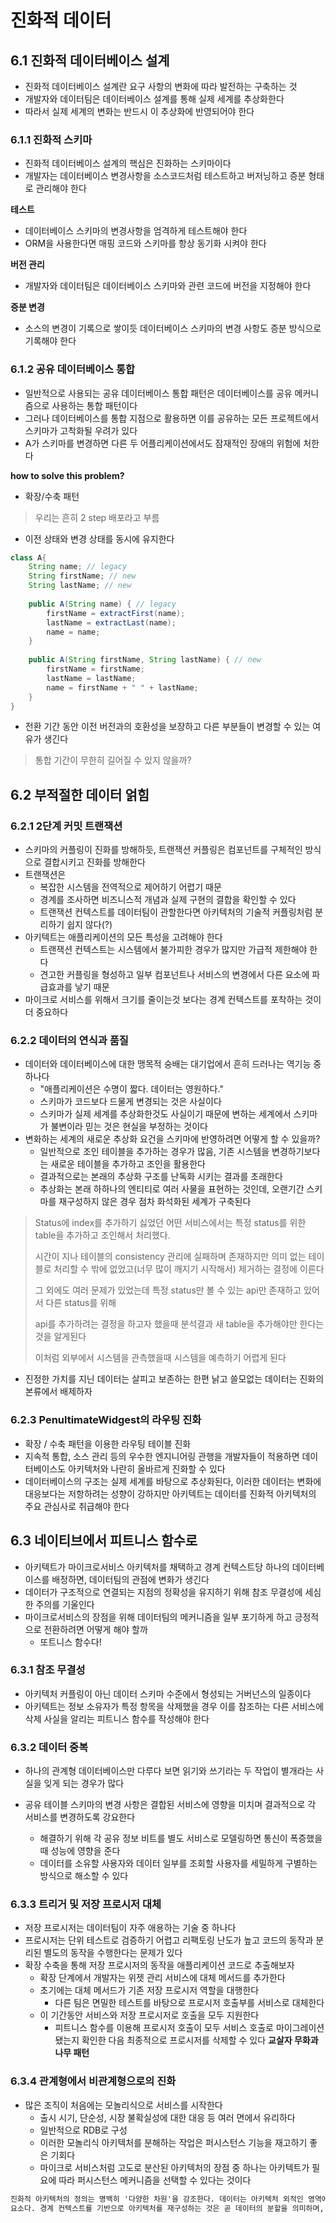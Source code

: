 # 진화적 데이터
## 6.1 진화적 데이터베이스 설계
* 진화적 데이터베이스 설계란 요구 사항의 변화에 따라 발전하는 구축하는 것
* 개발자와 데이터팀은 데이터베이스 설계를 통해 실제 세계를 추상화한다
* 따라서 실제 세계의 변화는 반드시 이 추상화에 반영되어야 한다

### 6.1.1 진화적 스키마
* 진화적 데이터베이스 설계의 핵심은 진화하는 스키마이다
* 개발자는 데이터베이스 변경사항을 소스코드처럼 테스트하고 버저닝하고 증분 형태로 관리해야 한다

**테스트**
* 데이터베이스 스키마의 변경사항을 엄격하게 테스트해야 한다
* ORM을 사용한다면 매핑 코드와 스키마를 항상 동기화 시켜야 한다

**버전 관리**
* 개발자와 데이터팀은 데이터베이스 스키마와 관련 코드에 버전을 지정해야 한다

**증분 변경**
* 소스의 변경이 기록으로 쌓이듯 데이터베이스 스키마의 변경 사항도 증분 방식으로 기록해야 한다

### 6.1.2 공유 데이터베이스 통합
* 일반적으로 사용되는 공유 데이터베이스 통합 패턴은 데이터베이스를 공유 메커니즘으로 사용하는 통합 패턴이다
* 그러나 데이터베이스를 통합 지점으로 활용하면 이를 공유하는 모든 프로젝트에서 스키마가 고착화될 우려가 있다
* A가 스키마를 변경하면 다른 두 어플리케이션에서도 잠재적인 장애의 위험에 처한다

**how to solve this problem?**
* 확장/수축 패턴
> 우리는 흔히 2 step 배포라고 부름

* 이전 상태와 변경 상태를 동시에 유지한다
```JAVA
class A{
    String name; // legacy
    String firstName; // new
    String lastName; // new
  
    public A(String name) { // legacy
        firstName = extractFirst(name);
        lastName = extractLast(name);
        name = name;
    }
    
    public A(String firstName, String lastName) { // new
        firstName = firstName;
        lastName = lastName;
        name = firstName + " " + lastName;
    }
}
```
* 전환 기간 동안 이전 버전과의 호환성을 보장하고 다른 부분들이 변경할 수 있는 여유가 생긴다
> 통합 기간이 무한히 길어질 수 있지 않을까?

## 6.2 부적절한 데이터 얽힘
### 6.2.1 2단계 커밋 트랜잭션
* 스키마의 커플링이 진화를 방해하듯, 트랜잭션 커플링은 컴포넌트를 구체적인 방식으로 결합시키고 진화를 방해한다
* 트랜잭션은
  * 복잡한 시스템을 전역적으로 제어하기 어렵기 때문
  * 경계를 조사하면 비즈니스적 개념과 실제 구현의 결합을 확인할 수 있다
  * 트랜잭션 컨텍스트를 데이터팀이 관할한다면 아키텍처의 기술적 커플링처럼 분리하기 쉽지 않다(?)
* 아키텍트는 애플리케이션의 모든 특성을 고려해야 한다
  * 트랜잭션 컨텍스트는 시스템에서 불가피한 경우가 많지만 가급적 제한해야 한다
  * 견고한 커플링을 형성하고 일부 컴포넌트나 서비스의 변경에서 다른 요소에 파급효과를 낳기 때문
* 마이크로 서비스를 위해서 크기를 줄이는것 보다는 경계 컨텍스트를 포착하는 것이 더 중요하다

### 6.2.2 데이터의 연식과 품질
* 데이터와 데이터베이스에 대한 맹목적 숭배는 대기업에서 흔히 드러나는 역기능 중 하나다
  * "애플리케이션은 수명이 짧다. 데이터는 영원하다."
  * 스키마가 코드보다 드물게 변경되는 것은 사실이다
  * 스키마가 실제 세계를 추상화한것도 사실이기 때문에 변하는 세계에서 스키마가 불변이라 믿는 것은 현실을 부정하는 것이다
* 변화하는 세계의 새로운 추상화 요건을 스키마에 반영하려면 어떻게 할 수 있을까?
  * 일반적으로 조인 테이블을 추가하는 경우가 많음, 기존 시스템을 변경하기보다는 새로운 테이블을 추가하고 조인을 활용한다
  * 결과적으로는 본래의 추상화 구조를 난독화 시키는 결과를 초래한다
  * 추상화는 본래 하하나의 엔티티로 여러 사물을 표현하는 것인데, 오랜기간 스키마를 재구성하지 않은 경우 점차 화석화된 세계가 구축된다

> Status에 index를 추가하기 싫었던 어떤 서비스에서는 특정 status를 위한 table을 추가하고 조인해서 처리했다.
> 
> 시간이 지나 테이블의 consistency 관리에 실패하며 존재하지만 의미 없는 테이블로 처리할 수 밖에 없었고(너무 많이 깨지기 시작해서) 제거하는 결정에 이른다 
> 
> 그 외에도 여러 문제가 있었는데 특정 status만 볼 수 있는 api만 존재하고 있어서 다른 status를 위해
> 
> api를 추가하려는 결정을 하고자 했을때 분석결과 새 table을 추가해야만 한다는 것을 알게된다
> 
> 이처럼 외부에서 시스템을 관측했을때 시스템을 예측하기 어렵게 된다

* 진정한 가치를 지닌 데이터는 살피고 보존하는 한편 낡고 쓸모없는 데이터는 진화의 본류에서 배제하자

### 6.2.3 PenultimateWidgest의 라우팅 진화
* 확장 / 수축 패턴을 이용한 라우팅 테이블 진화
* 지속적 통합, 소스 관리 등의 우수한 엔지니어링 관행을 개발자들이 적용하면 데이터베이스도 아키텍처와 나란히 올바르게 진화할 수 있다
* 데이터베이스의 구조는 실제 세계를 바탕으로 추상화된다, 이러한 데이터는 변화에 대응보다는 저항하려는 성향이 강하지만 
아키텍트는 데이터를 진화적 아키텍처의 주요 관심사로 취급해야 한다

## 6.3 네이티브에서 피트니스 함수로
* 아키텍트가 마이크로서비스 아키텍처를 채택하고 경계 컨텍스트당 하나의 데이터베이스를 배정하면, 데이터팀의 관점에 변화가 생긴다
* 데이터가 구조적으로 연결되는 지점의 정확성을 유지하기 위해 참조 무결성에 세심한 주의를 기울인다
* 마이크로서비스의 장점을 위해 데이터팀의 메커니즘을 일부 포기하게 하고 긍정적으로 전환하려면 어떻게 해야 할까
  * 또트니스 함수다!

### 6.3.1 참조 무결성
* 아키텍처 커플링이 아닌 데이터 스키마 수준에서 형성되는 거버넌스의 일종이다
* 아키텍트는 정보 소유자가 특정 항목을 삭제했을 경우 이를 참조하는 다른 서비스에 삭제 사실을 알리는 피트니스 함수를 작성해야 한다

### 6.3.2 데이터 중복
* 하나의 관계형 데이터베이스만 다루다 보면 읽기와 쓰기라는 두 작업이 별개라는 사실을 잊게 되는 경우가 많다

* 공유 테이블 스키마의 변경 사항은 결합된 서비스에 영향을 미치며 결과적으로 각 서비스를 변경하도록 강요한다
  * 해결하기 위해 각 공유 정보 비트를 별도 서비스로 모델링하면 통신이 폭증했을때 성능에 영향을 준다
  * 데이터를 소유할 사용자와 데이터 일부를 조회할 사용자를 세밀하게 구별하는 방식으로 해소할 수 있다

### 6.3.3 트리거 및 저장 프로시저 대체
* 저장 프로시저는 데이터팀이 자주 애용하는 기술 중 하나다
* 프로시저는 단위 테스트로 검증하기 어렵고 리팩토링 난도가 높고 코드의 동작과 분리된 별도의 동작을 수행한다는 문제가 있다
* 확장 수축을 통해 저장 프로시저의 동작을 애플리케이션 코드로 추출해보자
  * 확장 단계에서 개발자는 위젯 관리 서비스에 대체 메서드를 추가한다
  * 초기에는 대체 메서드가 기존 저장 프로시저 역할을 대행한다
    * 다른 팀은 면밀한 테스트를 바탕으로 프로시저 호출부를 서비스로 대체한다
  * 이 기간동안 서비스와 저장 프로시저로 호출을 모두 지원한다
    * 피트니스 함수를 이용해 프로시저 호출이 모두 서비스 호출로 마이그레이션됐는지 확인한 다음 최종적으로 프로시저를 삭제할 수 있다
**교살자 무화과나무 패턴**

### 6.3.4 관계형에서 비관계형으로의 진화
* 많은 조직이 처음에는 모놀리식으로 서비스를 시작한다
  * 출시 시기, 단순성, 시장 불확실성에 대한 대응 등 여러 면에서 유리하다
  * 일반적으로 RDB로 구성
  * 이러한 모놀리식 아키텍처를 분해하는 작업은 퍼시스턴스 기능을 재고하기 좋은 기회다
  * 마이크로 서비스처럼 고도로 분산된 아키텍처의 장점 중 하나는 아키텍트가 필요에 따라 퍼시스턴스 메커니즘을 선택할 수 있다는 것이다

```markdown
진화적 아키텍처의 정의는 명백히 '다양한 차원'을 강조한다. 데이터는 아키텍처 외적인 영역에서 소프트웨어 시스템 진화에 가장 큰영향을 미치는
요소다. 경계 컨텍스트를 기반으로 아키텍처를 재구성하는 것은 곧 데이터의 분할을 의미하며, 이는 자체적인 트레이드오프를 동반한다
```